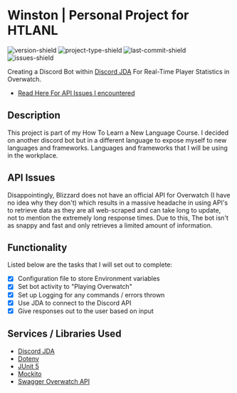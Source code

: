 # Winston | Personal Project for HTLANL

![version-shield](https://img.shields.io/badge/version-1.0-informational)
![project-type-shield](https://img.shields.io/badge/project%20type-personal-blueviolet)
![last-commit-shield](https://img.shields.io/github/last-commit/sgoudham-university/Winston-Bot)
![issues-shield](https://img.shields.io/github/issues/sgoudham-university/Winston-Bot?label=issues)

Creating a Discord Bot within [Discord JDA](https://github.com/DV8FromTheWorld/JDA) For Real-Time Player Statistics in Overwatch.
- [Read Here For API Issues I encountered](#API-Issues)

## Description

This project is part of my How To Learn a New Language Course. I decided on another discord bot but in a different language to expose myself
to new languages and frameworks. Languages and frameworks that I will be using in the workplace.

## API Issues

Disappointingly, Blizzard does not have an official API for Overwatch (I have no idea why they don't) which results in a massive headache in using
API's to retrieve data as they are all web-scraped and can take long to update, not to mention the extremely long response times. Due to this,
The bot isn't as snappy and fast and only retrieves a limited amount of information.

## Functionality

Listed below are the tasks that I will set out to complete:

- [x] Configuration file to store Environment variables
- [x] Set bot activity to "Playing Overwatch"
- [x] Set up Logging for any commands / errors thrown
- [x] Use JDA to connect to the Discord API
- [x] Give responses out to the user based on input

## Services / Libraries Used

- [Discord JDA](https://github.com/DV8FromTheWorld/JDA)
- [Dotenv](https://github.com/cdimascio/dotenv-java)
- [JUnit 5](https://junit.org/junit5/)
- [Mockito](https://site.mockito.org/)
- [Swagger Overwatch API](https://swagger-owapi.tekrop.fr/)
